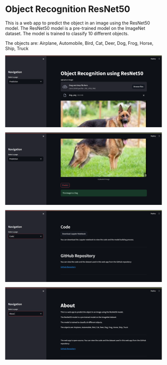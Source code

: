 # Object Recognition ResNet50

This is a web app to predict the object in an image using the ResNet50 model. The ResNet50 model is a pre-trained model on the ImageNet dataset. The model is trained to classify 10 different objects.

The objects are: Airplane, Automobile, Bird, Cat, Deer, Dog, Frog, Horse, Ship, Truck

![alt text](image-3.png)

![alt text](image.png)

![alt text](image-1.png)

![alt text](image-2.png)
